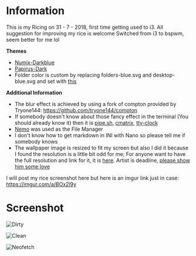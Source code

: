 # Information
This is my Ricing on 31 - 7 - 2018, first time getting used to i3. All suggestion for improving my rice is 
welcome
Switched from i3 to bspwm, seem better for me lol

**Themes**
* [Numix-Darkblue](https://aur.archlinux.org/packages/numix-themes-darkblue/)
* [Papirus-Dark](https://github.com/PapirusDevelopmentTeam/papirus-icon-theme)
* Folder color is custom by replacing folders-blue.svg and desktop-blue.svg and set with [this](https://github.com/PapirusDevelopmentTeam/papirus-folders)

**Additional Information**
* The blur effect is achieved by using a fork of compton provided by Tryone144: https://github.com/tryone144/compton
* If somebody doesn't know about those fancy effect in the terminal (You should already know it) then it is [pipe.sh](https://github.com/pipeseroni/pipes.sh), [cmatrix](https://github.com/abishekvashok/cmatrix), [tty-clock](https://github.com/xorg62/tty-clock)
* [Nemo](https://github.com/linuxmint/nemo) was used as the File Manager
* I don't know how to get markdown in INI with Nano so please tell me if somebody knows
* The wallpaper image is resized to fit my screen but also I did it because I found the resolution is a little bit odd for me; For anyone want to have the full resolution and link for it, it is [here](https://www.pixiv.net/member_illust.php?mode=medium&illust_id=62443305). Artist is deadline, [please show him some love](https://www.pixiv.net/member.php?id=4877926)


I will post my rice screenshot here but here is an imgur link just in case: https://imgur.com/a/BOx2l9y

# Screenshot
![Dirty](https://i.imgur.com/PEBFpQ0.png)

![Clean](https://i.imgur.com/GVr2Ua3.png)

![Neofetch](https://i.imgur.com/35WDkoV.png)
